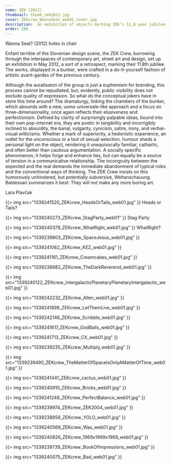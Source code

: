 ```yaml
---
name: ZEK (2012)
thumbnail: thumb_zek2012.jpg
cover: ZEKcrew_WannaSeat_web01_cover.jpg
description:  An exhibition of objects marking ZEK’s 11,8 year jubilee (Abandoned bomb shelter, Ljubljana / 2012)
order: 200
---
```


Wanna Seat? (2012)
holes in chair

Enfant terrible of the Slovenian design scene, the ZEK Crew, burrowing through the interspaces of contemporary art, street art and design, set up an exhibition in May 2012, a sort of a retrospect, marking their 11.8th jubilee. The works, displayed in a bunker, were crafted in a do-it-yourself fashion of artistic avant-gardes of the previous century.

Although the auratisaton of the group is just a euphemism for branding, this process cannot be repudiated, but, evidently, public visibility does not exclude quality of expression. So what do the conceptual jokers have in store this time around? The dramaturgy, linking the chambers of the bunker, which abounds with a new, uomo universale-like approach and a focus on three-dimensionality, once again reflects their elusiveness and perfectionism. Defined by clarity of surprisingly palpable ideas, bound into their own pop-internet era, they are poetic in tangibility and incorrigibly inclined to absurdity, the banal, vulgarity, cynicism, satire, irony, and verbal-visual witticisms. Whether a mark of superiority, a hedonistic experience, an outlet for the unconscious or a tool of sexual selection, humour sheds a personal light on the object, rendering it unequivocally familiar, cathartic, and often better than cautious argumentation. A socially specific phenomenon, it helps forge and enhance ties, but can equally be a source of tension in a communicative relationship. The incongruity between the expected and the real demands the immediate abandonment of typical roles and the conventional ways of thinking. The ZEK Crew insists on this humorously unhindered, but potentially subversive, Weltanschauung. Baldessari summarizes it best: They will not make any more boring art.

Lara Plavčak


{{> img src="1339241520_ZEKcrew_HeadsOrTails_web01.jpg" }}
Heads or Tails?

{{> img src="1339240273_ZEKcrew_StagParty_web01" }}
Stag Party

{{> img src="1339240379_ZEKcrew_WhatRight_web01.jpg" }}
WhatRight?

{{> img src="1339239803_ZEKcrew_SpaceJesus_web01.jpg" }}

{{> img src="1339241062_ZEKcrew_KEZ_web01.jpg" }}

{{> img src="1339241161_ZEKcrew_Creamcakes_web01.jpg" }}

{{> img src="1339238982_ZEKcrew_TheDarkReverend_web01.jpg" }}

{{> img src="1339240122_ZEKcrew_IntergalacticPlanetaryPlanetaryIntergalactic_web01.jpg" }}

{{> img src="1339242232_ZEKcrew_Allen_web01.jpg" }}

{{> img src="1339241898_ZEKcrew_LetThemLive_web01.jpg" }}

{{> img src="1339242146_ZEKcrew_Scribble_web01.jpg" }}

{{> img src="1339241617_ZEKcrew_GodBalls_web01.jpg" }}

{{> img src="1339241713_ZEKcrew_CX_web01.jpg" }}

{{> img src="1339239235_ZEKcrew_Multiply_web01.jpg" }}

{{> img src="1339239490_ZEKcrew_TheMatterOfSpaceIsOnlyAMatterOfTime_web01.jpg" }}

{{> img src="1339241441_ZEKcrew_cactus_web01.jpg" }}

{{> img src="1339240910_ZEKcrew_Bricks_web01.jpg" }}

{{> img src="1339241248_ZEKcrew_PerfectBalance_web01.jpg" }}

{{> img src="1339239974_ZEKcrew_ZEK2004_web01.jpg" }}

{{> img src="1339238858_ZEKcrew_YOLO_web01.jpg" }}

{{> img src="1339240569_ZEKcrew_Was_web01.jpg" }}

{{> img src="1339240826_ZEKcrew_1969x1969x1969_web01.jpg" }}

{{> img src="1339239739_ZEKcrew_BookOfImpressions_web01.jpg" }}

{{> img src="1339240075_ZEKcrew_Bad_web01.jpg" }}




